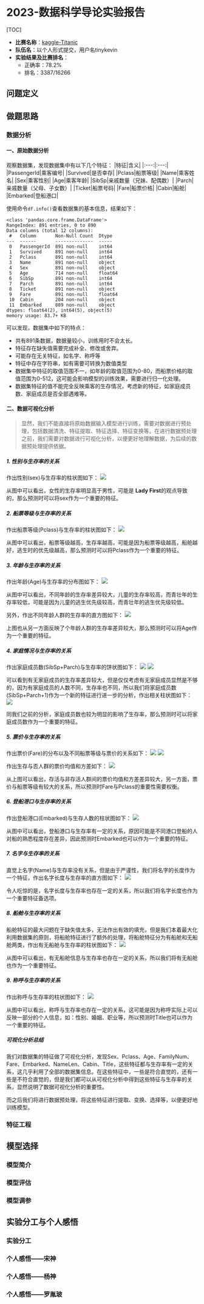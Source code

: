 # 2023-数据科学导论实验报告

[TOC]

- **比赛名称**：[kaggle-Titanic](https://www.kaggle.com/competitions/titanic/overview)
- **队伍名**：以个人形式提交，用户名tinykevin
- **实验结果及比赛排名**：
  - 正确率：78.2%
  - 排名：3387/16266

## 问题定义

## 做题思路

### 数据分析

#### 一、原始数据分析
观察数据集，发现数据集中有以下几个特征：
|特征|含义|
|:---:|:---:|
|PassengerId|乘客编号|
|Survived|是否幸存|
|Pclass|船票等级|
|Name|乘客姓名|
|Sex|乘客性别|
|Age|乘客年龄|
|SibSp|亲戚数量（兄妹、配偶数）|
|Parch|亲戚数量（父母、子女数）|
|Ticket|船票号码|
|Fare|船票价格|
|Cabin|船舱|
|Embarked|登船港口|

使用命令`df.info()`查看数据集的基本信息，结果如下：

```
<class 'pandas.core.frame.DataFrame'>
RangeIndex: 891 entries, 0 to 890
Data columns (total 12 columns):
 #   Column       Non-Null Count  Dtype  
---  ------       --------------  -----  
 0   PassengerId  891 non-null    int64  
 1   Survived     891 non-null    int64  
 2   Pclass       891 non-null    int64  
 3   Name         891 non-null    object 
 4   Sex          891 non-null    object 
 5   Age          714 non-null    float64
 6   SibSp        891 non-null    int64  
 7   Parch        891 non-null    int64  
 8   Ticket       891 non-null    object 
 9   Fare         891 non-null    float64
 10  Cabin        204 non-null    object 
 11  Embarked     889 non-null    object 
dtypes: float64(2), int64(5), object(5)
memory usage: 83.7+ KB

```

可以发现，数据集中如下的特点：
- 共有891条数据，数据量较小，训练用时不会太长。
- 特征存在缺失值需要完成补全、修改或舍弃。
- 可能存在无关特征，如名字、称呼等
- 特征中存在字符串，如有需要可转换为数值类型
- 数据集中特征的取值范围不一，如年龄的取值范围为0-80，而船票价格的取值范围为0-512，这可能会影响模型的训练效果，需要进行归一化处理。
- 数据集特征的值不能完全反映乘客的生存情况，考虑新的特征，如家庭成员数、家庭成员是否全部遇难等。

#### 二、数据可视化分析

> 显然，我们不能直接将原始数据输入模型进行训练，需要对数据进行预处理，包括数据清洗、特征提取、特征选择、特征变换等。在进行数据预处理之前，我们需要对数据进行可视化分析，以便更好地理解数据，为后续的数据预处理提供依据。

##### 1. 性别与生存率的关系
作出性别(sex)与生存率的柱状图如下：
![](../img/sex-survived.png)

从图中可以看出，女性的生存率明显高于男性，可能是 **Lady First**的观点导致的，那么预测时可以将sex作为一个重要的特征。

##### 2. 船票等级与生存率的关系
作出船票等级(Pclass)与生存率的柱状图如下：
![](../img/pclass-survived.png)

从图中可以看出，船票等级越高，生存率越高，可能是因为船票等级越高，船舱越好，逃生时的优先级越高，那么预测时可以将Pclass作为一个重要的特征。

##### 3. 年龄与生存率的关系
作出年龄(Age)与生存率的分布图如下：
![](../img/age-survived.png)

从图中可以看出，不同年龄的生存率差异较大，儿童的生存率较高，而青壮年的生存率较低，可能是因为儿童的逃生优先级较高，而青壮年的逃生优先级较低。

另外，作出不同年龄人群的生存率的直方图如下：
![](../img/diff-age-survived.png)

上图也从另一方面反映了个年龄人群的生存率差异较大，那么预测时可以将Age作为一个重要的特征。

##### 4. 家庭情况与生存率的关系
作出家庭成员数(SibSp+Parch)与生存率的饼状图如下：
![](../img/sibsp-survived.png)
![](../img/parch-survived.png)

可以看到有无家庭成员的生存率差异较大，但是仅仅考虑有无家庭成员显然是不够的，因为有家庭成员的人数不同，生存率也不同，所以我们将家庭成员数(SibSp+Parch+1)作为一个新的特征进行进一步的分析，作出相关柱状图如下：
![](../img/family-num-survived.png)

同我们之前的分析，家庭成员数也较为明显的影响了生存率，那么预测时可以将家庭成员数作为一个重要的特征。

##### 5. 票价与生存率的关系
作出票价(Fare)的分布以及不同船票等级与票价的关系如下：
![](../img/fare.png)
![](../img/fare-pclass.png)

作出生存与否人群的票价均值和方差如下：
![](../img/fare-survived.png)

从上图可以看出，存活与非存活人群间的票价均值和方差差异较大，另一方面，票价与船票等级有较大的关系，所以预测时Fare与Pclass的重要性需要权衡。

##### 6. 登船港口与生存率的关系
作出登船港口(Embarked)与生存人数的柱状图如下：
![](../img/embarked-survived.png)

从图中可以看出，登船港口与生存率有一定的关系，原因可能是不同港口登船的人对船的熟悉程度存在差异，因此预测时Embarked也可以作为一个重要的特征。

##### 7. 名字与生存率的关系
直觉上名字(Name)与生存率没有关系，但是由于严谨性，我们将名字的长度作为一个特征，作出名字长度与生存率的直方图如下：
![](../img/name-len-survived.png)

令人吃惊的是，名字长度与生存率也存在一定的关系，所以我们将名字长度也作为一个重要特征备选项。

##### 8. 船舱与生存率的关系
船舱特征的最大问题在于缺失值太多，无法作出有效的填充，但是我们本着最大化利用数据集的原则，将船舱特征进行了额外的处理，将船舱特征分为有船舱和无船舱两类，作出有无船舱与生存率的柱状图如下：
![](../img/cabin-survived.png)

从图中可以看出，有无船舱信息与生存率也存在一定的关系，所以我们将有无船舱也作为一个重要特征。

##### 9. 称呼与生存率的关系
作出称呼与生存率的柱状图如下：
![](../img/title-survived.png)

从图中可以看出，称呼与生存率也存在一定的关系，这可能是因为称呼实际上可以反映一部分的个人信息，如：性别、婚姻、职业等，所以预测时Title也可以作为一个重要的特征。

##### 可视化分析总结
我们对数据集的特征做了可视化分析，发现Sex、Pclass、Age、FamilyNum、Fare、Embarked、NameLen、Cabin、Title，这些特征都与生存率有一定的关系，这几乎利用了全部的数据集信息。在这些特征中，一些是符合直觉的，还有一些是不符合直觉的，但是我们都可以从可视化分析中得到这些特征与生存率的关系，显然说明了数据可视化分析的重要性。

而之后我们将进行数据预处理，将这些特征进行提取、变换、选择等，以便更好地训练模型。

### 特征工程

## 模型选择

### 模型简介

### 模型评估

### 模型调参

## 实验分工与个人感悟

### 实验分工

### 个人感悟——宋神

### 个人感悟——杨神

### 个人感悟——罗胤玻

